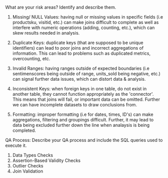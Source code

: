 What are your risk areas? Identify and describe them.

1. Missing/ NULL Values: having null or missing values in specific fields (i.e productsku, visitid, etc.) can make joins difficult to complete as well as interfere with numeric operations (adding, counting, etc.), which can skew results needed in analysis.
  
2. Duplicate Keys: duplicate keys (that are supposed to be unique identifiers) can lead to poor joins and incorrect aggregations of information. This can lead to problems such as duplicated metrics, overcounting, etc.

3.  Invalid Ranges: having ranges outside of expected boundaries (i.e sentimenscores being outside of range, units_sold being negative, etc.) can signal further data issues, which can distort data & analysis.
    
4. Inconsistent Keys: when foreign keys in one table, do not exist in another table, they cannot function appropriately as the 'connector'. This means that joins will fail, or important data can be omitted. Further we can have incomplete datasets to draw conclusions from.
   
6. Formatting: improper formatting (i.e for dates, times, ID's) can make aggregations, filtering and groupings difficult. Further, it may lead to data being excluded further down the line when analaysis is being completed. 

QA Process:
Describe your QA process and include the SQL queries used to execute it.

1. Data Types Checks
2. Assertion-Based Validity Checks
3. Outlier Checks
4. Join Validation
